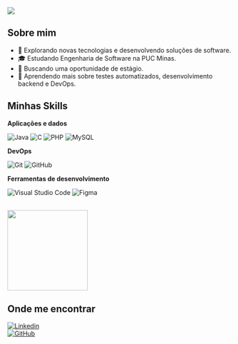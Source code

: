 ![](https://komarev.com/ghpvc/?username=lucasrsnd&color=006bed)

## Sobre mim

- 🤔 Explorando novas tecnologias e desenvolvendo soluções de software.
- 🎓 Estudando Engenharia de Software na PUC Minas.
- 💼 Buscando uma oportunidade de estágio.
- 🌱 Aprendendo mais sobre testes automatizados, desenvolvimento backend e DevOps.

## Minhas Skills

**Aplicações e dados**

![Java](https://img.shields.io/badge/-Java-333333?style=flat&logo=Java&logoColor=007396)
![C](https://img.shields.io/badge/-C-333333?style=flat&logo=C&logoColor=A8B9CC)
![PHP](https://img.shields.io/badge/-PHP-333333?style=flat&logo=php)
![MySQL](https://img.shields.io/badge/-MySQL-333333?style=flat&logo=mysql)

**DevOps**

![Git](https://img.shields.io/badge/-Git-333333?style=flat&logo=git)
![GitHub](https://img.shields.io/badge/-GitHub-333333?style=flat&logo=github)

**Ferramentas de desenvolvimento**

![Visual Studio Code](https://img.shields.io/badge/-Visual%20Studio%20Code-333333?style=flat&logo=visual-studio-code&logoColor=007ACC)
![Figma](https://img.shields.io/badge/-Figma-333333?style=flat&logo=figma&logoColor=007ACC)

<br/>

<a href="https://github.com/SEU_USERNAME" title="Meu Perfil">
  <img height="180em" src="https://github-readme-stats.vercel.app/api?username=lucasrsnd&theme=dracula&show_icons=true" />
</a>

## Onde me encontrar

[![Linkedin](https://img.shields.io/badge/-LucasResende-blue?style=flat-square&logo=Linkedin&logoColor=white&link=https://www.linkedin.com/in/lucasrsnd1/)](https://www.linkedin.com/in/lucasrsnd1/)   
[![GitHub](https://img.shields.io/github/followers/lucasrsnd?label=follow&style=social)](https://github.com/lucasrsnd)
